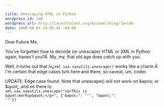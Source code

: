 ```yaml
--- 

title: Unescaping HTML in Python
wordpress_id: 140
wordpress_url: http://lackoftalent.org/michael/blog/?p=140
date: 2008-08-01 14:56:42 -04:00
---
```

Dear Future Me,

You've forgotten how to decode (or unescape) HTML or XML in Python again, haven't you?Â  My, my, that old age does catch up with you.

Well, it turns out that ï»¿<code>xml.sax.saxutils.unescape()</code> works like a charm.Â  I'm certain that edge cases lurk here and there, so caveat, um, coder.

UPDATE: Edge case found.  Note that unescape() will not work on &amp;apos; or &amp;quot;, and so there is:<br> <code>xml.sax.saxutils.unescape("&lt;p&gt;This is &amp;quot;markup&amp;quot;&lt;/p&gt;", {"&amp;apos;": "'", "&amp;quot;": '"'})</code>
